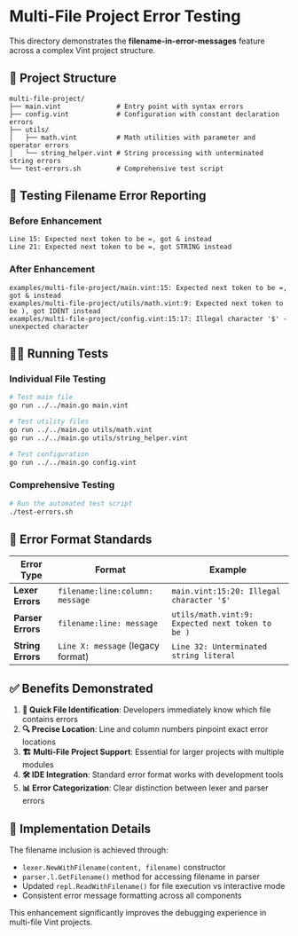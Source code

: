 # Multi-File Project Error Testing

This directory demonstrates the **filename-in-error-messages** feature across a complex Vint project structure.

## 📁 Project Structure

```
multi-file-project/
├── main.vint              # Entry point with syntax errors
├── config.vint            # Configuration with constant declaration errors  
├── utils/
│   ├── math.vint          # Math utilities with parameter and operator errors
│   └── string_helper.vint # String processing with unterminated string errors
└── test-errors.sh         # Comprehensive test script
```

## 🎯 Testing Filename Error Reporting

### Before Enhancement
```
Line 15: Expected next token to be =, got & instead
Line 21: Expected next token to be =, got STRING instead
```

### After Enhancement  
```
examples/multi-file-project/main.vint:15: Expected next token to be =, got & instead
examples/multi-file-project/utils/math.vint:9: Expected next token to be ), got IDENT instead
examples/multi-file-project/config.vint:15:17: Illegal character '$' - unexpected character
```

## 🏃‍♂️ Running Tests

### Individual File Testing
```bash
# Test main file
go run ../../main.go main.vint

# Test utility files  
go run ../../main.go utils/math.vint
go run ../../main.go utils/string_helper.vint

# Test configuration
go run ../../main.go config.vint
```

### Comprehensive Testing
```bash
# Run the automated test script
./test-errors.sh
```

## 🎨 Error Format Standards

| Error Type | Format | Example |
|------------|--------|---------|
| **Lexer Errors** | `filename:line:column: message` | `main.vint:15:20: Illegal character '$'` |
| **Parser Errors** | `filename:line: message` | `utils/math.vint:9: Expected next token to be )` |
| **String Errors** | `Line X: message` (legacy format) | `Line 32: Unterminated string literal` |

## ✅ Benefits Demonstrated

1. **🎯 Quick File Identification**: Developers immediately know which file contains errors
2. **🔍 Precise Location**: Line and column numbers pinpoint exact error locations  
3. **🏗️ Multi-File Project Support**: Essential for larger projects with multiple modules
4. **🛠️ IDE Integration**: Standard error format works with development tools
5. **📊 Error Categorization**: Clear distinction between lexer and parser errors

## 🔧 Implementation Details

The filename inclusion is achieved through:
- `lexer.NewWithFilename(content, filename)` constructor
- `parser.l.GetFilename()` method for accessing filename in parser
- Updated `repl.ReadWithFilename()` for file execution vs interactive mode
- Consistent error message formatting across all components

This enhancement significantly improves the debugging experience in multi-file Vint projects.